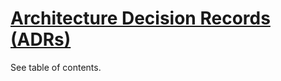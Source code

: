 # [Architecture Decision Records (ADRs)](https://blog.18f.org/2021/07/06/architecture_decision_records_helpful_now_invaluable_later/)

See table of contents.
